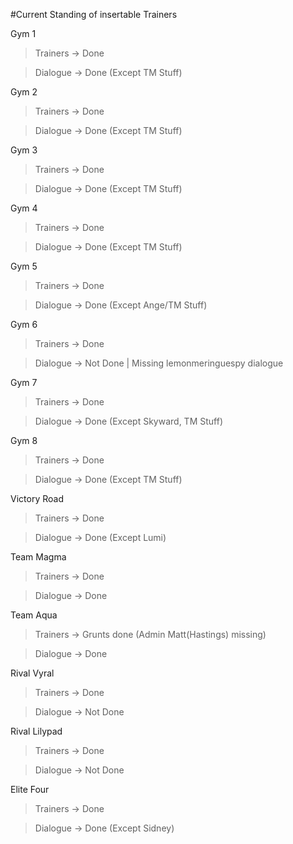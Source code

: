 #Current Standing of insertable Trainers

Gym 1

>Trainers -> Done

>Dialogue -> Done (Except TM Stuff)

Gym 2

>Trainers -> Done

>Dialogue -> Done (Except TM Stuff)

Gym 3

>Trainers -> Done

>Dialogue -> Done (Except TM Stuff)

Gym 4

>Trainers -> Done

>Dialogue -> Done (Except TM Stuff)

Gym 5

>Trainers -> Done

>Dialogue -> Done (Except Ange/TM Stuff)

Gym 6

>Trainers -> Done

>Dialogue -> Not Done | Missing lemonmeringuespy dialogue

Gym 7

>Trainers -> Done

>Dialogue -> Done (Except Skyward, TM Stuff)

Gym 8

>Trainers -> Done

>Dialogue -> Done (Except TM Stuff)

Victory Road

> Trainers -> Done

> Dialogue -> Done (Except Lumi)


Team Magma

>Trainers -> Done

>Dialogue -> Done

Team Aqua

>Trainers -> Grunts done (Admin Matt(Hastings) missing)

>Dialogue -> Done

Rival Vyral

>Trainers -> Done

>Dialogue -> Not Done

Rival Lilypad

>Trainers -> Done

>Dialogue -> Not Done

Elite Four

>Trainers -> Done

>Dialogue -> Done (Except Sidney)
